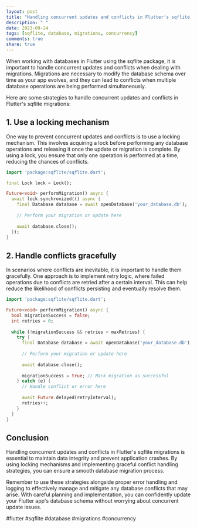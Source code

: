 ```yaml
---
layout: post
title: "Handling concurrent updates and conflicts in Flutter's sqflite migrations"
description: " "
date: 2023-09-24
tags: [sqflite, database, migrations, concurrency]
comments: true
share: true
---
```


When working with databases in Flutter using the sqflite package, it is important to handle concurrent updates and conflicts when dealing with migrations. Migrations are necessary to modify the database schema over time as your app evolves, and they can lead to conflicts when multiple database operations are being performed simultaneously.

Here are some strategies to handle concurrent updates and conflicts in Flutter's sqflite migrations:

## 1. Use a locking mechanism

One way to prevent concurrent updates and conflicts is to use a locking mechanism. This involves acquiring a lock before performing any database operations and releasing it once the update or migration is complete. By using a lock, you ensure that only one operation is performed at a time, reducing the chances of conflicts.

```dart
import 'package:sqflite/sqflite.dart';

final Lock lock = Lock();

Future<void> performMigration() async {
  await lock.synchronized(() async {
    final Database database = await openDatabase('your_database.db');
  
    // Perform your migration or update here
  
    await database.close();
  });
}
```

## 2. Handle conflicts gracefully

In scenarios where conflicts are inevitable, it is important to handle them gracefully. One approach is to implement retry logic, where failed operations due to conflicts are retried after a certain interval. This can help reduce the likelihood of conflicts persisting and eventually resolve them.

```dart
import 'package:sqflite/sqflite.dart';

Future<void> performMigration() async {
  bool migrationSuccess = false;
  int retries = 0;
  
  while (!migrationSuccess && retries < maxRetries) {
    try {
      final Database database = await openDatabase('your_database.db');
    
      // Perform your migration or update here
    
      await database.close();
      
      migrationSuccess = true; // Mark migration as successful
    } catch (e) {
      // Handle conflict or error here
      
      await Future.delayed(retryInterval);
      retries++;
    }
  }
}
```

## Conclusion

Handling concurrent updates and conflicts in Flutter's sqflite migrations is essential to maintain data integrity and prevent application crashes. By using locking mechanisms and implementing graceful conflict handling strategies, you can ensure a smooth database migration process.

Remember to use these strategies alongside proper error handling and logging to effectively manage and mitigate any database conflicts that may arise. With careful planning and implementation, you can confidently update your Flutter app's database schema without worrying about concurrent update issues. 

#flutter #sqflite #database #migrations #concurrency